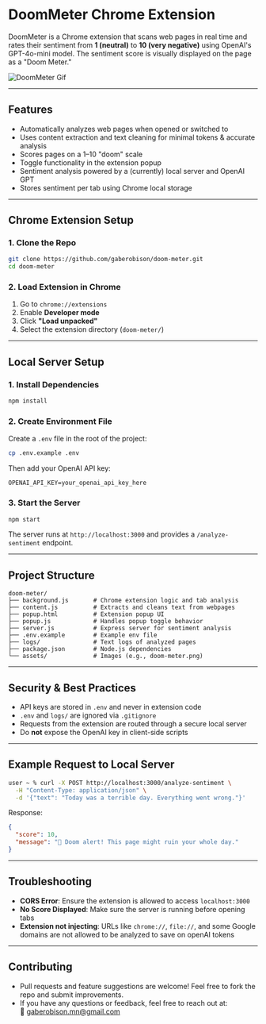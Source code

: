 # DoomMeter Chrome Extension

DoomMeter is a Chrome extension that scans web pages in real time and rates their sentiment from **1 (neutral)** to **10 (very negative)** using OpenAI's GPT-4o-mini model. The sentiment score is visually displayed on the page as a "Doom Meter."

![DoomMeter Gif](assets/doom-meter.gif)

---

## Features

- Automatically analyzes web pages when opened or switched to
- Uses content extraction and text cleaning for minimal tokens & accurate analysis
- Scores pages on a 1–10 "doom" scale
- Toggle functionality in the extension popup
- Sentiment analysis powered by a (currently) local server and OpenAI GPT
- Stores sentiment per tab using Chrome local storage

---

## Chrome Extension Setup

### 1. Clone the Repo

```bash
git clone https://github.com/gaberobison/doom-meter.git
cd doom-meter
```

### 2. Load Extension in Chrome

1. Go to `chrome://extensions`
2. Enable **Developer mode**
3. Click **"Load unpacked"**
4. Select the extension directory (`doom-meter/`)

---

## Local Server Setup

### 1. Install Dependencies

```bash
npm install
```

### 2. Create Environment File

Create a `.env` file in the root of the project:

```bash
cp .env.example .env
```

Then add your OpenAI API key:

```
OPENAI_API_KEY=your_openai_api_key_here
```

### 3. Start the Server

```bash
npm start
```

The server runs at `http://localhost:3000` and provides a `/analyze-sentiment` endpoint.

---

## Project Structure

```
doom-meter/
├── background.js       # Chrome extension logic and tab analysis
├── content.js          # Extracts and cleans text from webpages
├── popup.html          # Extension popup UI
├── popup.js            # Handles popup toggle behavior
├── server.js           # Express server for sentiment analysis
├── .env.example        # Example env file
├── logs/               # Text logs of analyzed pages
├── package.json        # Node.js dependencies
└── assets/             # Images (e.g., doom-meter.png)
```

---

## Security & Best Practices

- API keys are stored in `.env` and never in extension code
- `.env` and `logs/` are ignored via `.gitignore`
- Requests from the extension are routed through a secure local server
- Do **not** expose the OpenAI key in client-side scripts

---

## Example Request to Local Server

```bash
user ~ % curl -X POST http://localhost:3000/analyze-sentiment \
  -H "Content-Type: application/json" \
  -d '{"text": "Today was a terrible day. Everything went wrong."}'
```

Response:

```json
{
  "score": 10,
  "message": "🚨 Doom alert! This page might ruin your whole day."
}
```

---

## Troubleshooting

- **CORS Error**: Ensure the extension is allowed to access `localhost:3000`
- **No Score Displayed**: Make sure the server is running before opening tabs
- **Extension not injecting**: URLs like `chrome://`, `file://`, and some Google domains are not allowed to be analyzed to save on openAI tokens

---

## Contributing

- Pull requests and feature suggestions are welcome! Feel free to fork the repo and submit improvements.
- If you have any questions or feedback, feel free to reach out at:  
  📧 gaberobison.mn@gmail.com
